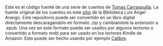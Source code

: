 Este es el código fuente de una serie de cuentos de [Tomas Carrasquilla](https://es.wikipedia.org/wiki/Tom%C3%A1s_Carrasquilla).
La fuente original de los cuentos es este [sitio](http://www.banrepcultural.org/blaavirtual/literatura/carrasqu/indice.htm)  de la Biblioteca Luis Angel Arango.  Este repositorio puede ser convertido en un libro digital directamente descaragandolo en formato .zip y cambiandole la extensión a .epub. Una vez en este formato puede ser usados por algunos lectores o convertido a formato mobi para ser usado en los lectores Kindle de Amazon. Esto puede ser hecho usando por ejemplo [Calibre](http://calibre-ebook.com/).